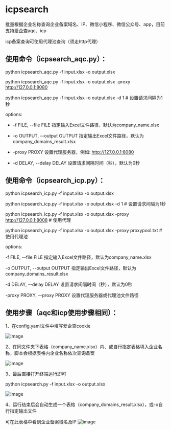 # icpsearch
批量根据企业名称查询企业备案域名、IP、微信小程序、微信公众号、app，目前支持爱企查aqc、icp

icp备案查询可使用代理池查询（须走http代理）
## 使用命令（icpsearch_aqc.py）： ##
python icpsearch_aqc.py -f input.xlsx -o output.xlsx

python icpsearch_aqc.py -f input.xlsx -o output.xlsx -proxy http://127.0.0.1:8080

python icpsearch_aqc.py -f input.xlsx -o output.xlsx -d 1  # 设置请求间隔为1秒

options:

-  -f FILE, --file FILE        指定输入Excel文件路径，默认为company_name.xlsx
  
-  -o OUTPUT, --output OUTPUT  指定输出Excel文件路径，默认为company_domains_result.xlsx
  
-  -proxy PROXY                设置代理服务器，例如: http://127.0.0.1:8080
  
-  -d DELAY, --delay DELAY     设置请求间隔时间（秒），默认为0秒
  
## 使用命令（icpsearch_icp.py）： ##
python icpsearch_icp.py -f input.xlsx -o output.xlsx

python icpsearch_icp.py -f input.xlsx -o output.xlsx -d 1  # 设置请求间隔为1秒

python icpsearch_icp.py -f input.xlsx -o output.xlsx -proxy http://127.0.0.1:8008  # 使用代理

python icpsearch_icp.py -f input.xlsx -o output.xlsx -proxy proxypool.txt  # 使用代理池

options:

  -f FILE, --file FILE  指定输入Excel文件路径，默认为company_name.xlsx
  
  -o OUTPUT, --output OUTPUT
                        指定输出Excel文件路径，默认为company_domains_result.xlsx
                        
  -d DELAY, --delay DELAY
                        设置请求间隔时间（秒），默认为0秒
                        
  -proxy PROXY, --proxy PROXY
                        设置代理服务器或代理池文件路径
## 使用步骤（aqc和icp使用步骤相同）： ##
1、在config.yaml文件中填写爱企查cookie

![image](https://github.com/user-attachments/assets/64e6f062-ef59-4b5d-bcce-a71c47eb1688)

2、在同文件夹下表格（company_name.xlsx）内、或自行指定表格填入企业名称，脚本会根据表格内企业名称依次查询备案

![image](https://github.com/user-attachments/assets/5b8111a3-d5a1-4ad2-b89d-f591be715007)

3、最后直接打开终端运行即可

python icpsearch.py -f input.xlsx -o output.xlsx

![image](https://github.com/user-attachments/assets/a82b1139-71fd-4b9a-a763-24f6a4356d6b)

4、运行结束后会自动生成一个表格（company_domains_result.xlsx），或-o自行指定输出文件

可在此表格中看到企业备案域名及IP
![image](https://github.com/user-attachments/assets/0fe1678c-8765-4740-9e81-ec06027ed1af)

